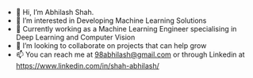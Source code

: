 - 👋 Hi, I’m Abhilash Shah.
- 👀 I’m interested in Developing Machine Learning Solutions
- 🌱 Currently working as a Machine Learning Engineer specialising in Deep Learning and Computer Vision
- 💞️ I’m looking to collaborate on projects that can help grow
- 📫 You can reach me at 98abhilash@gmail.com or through Linkedin at https://www.linkedin.com/in/shah-abhilash/

<!---
98abhilash/98abhilash is a ✨ special ✨ repository because its `README.md` (this file) appears on your GitHub profile.
You can click the Preview link to take a look at your changes.
--->
